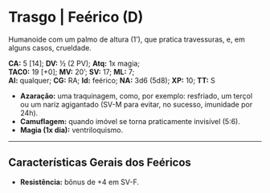 # Trasgo | Feérico (D)

Humanoide com um palmo de altura (1’), que pratica travessuras, e, em alguns casos, crueldade.

**CA:** 5 [14]; **DV:** ½ (2 PV); **Atq:** 1x magia;  
**TAC0:** 19 [+0]; **MV:** 20’; **SV:** 17; **ML:** 7;  
**Al:** qualquer; **CG:** RA; **Id:** feérico; **NA:** 3d6 (5d8); **XP:** 10; **TT:** S

- **Azaração:** uma traquinagem, como, por exemplo: resfriado, um terçol ou um nariz agigantado (SV-M para evitar, no sucesso, imunidade por 24h).  
- **Camuflagem:** quando imóvel se torna praticamente invisível (5:6).  
- **Magia (1x dia):** ventriloquismo.  

---

## Características Gerais dos Feéricos

- **Resistência:** bônus de +4 em SV-F.